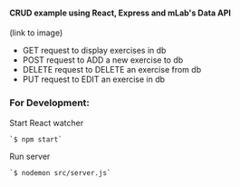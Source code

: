 #### CRUD example using React, Express and mLab's Data API

(link to image)

* GET request to display exercises in db
* POST request to ADD a new exercise to db
* DELETE request to DELETE an exercise from db
* PUT request to EDIT an exercise in db

### For Development:

Start React watcher

    `$ npm start`
    
Run server

    `$ nodemon src/server.js`
    
